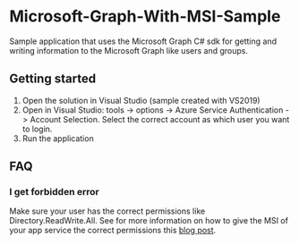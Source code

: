 # Microsoft-Graph-With-MSI-Sample

Sample application that uses the Microsoft Graph C# sdk for getting and writing information to the Microsoft Graph like users and groups.

## Getting started

1. Open the solution in Visual Studio (sample created with VS2019)
2. Open in Visual Studio: tools -> options -> Azure Service Authentication -> Account Selection. Select the correct account as which user you want to login.
3. Run the application

## FAQ

### I get forbidden error
Make sure your user has the correct permissions like Directory.ReadWrite.All.
See for more information on how to give the MSI of your app service the correct permissions this [blog post](https://www.rahulpnath.com/blog/how-to-authenticate-with-microsoft-graph-api-using-managed-service-identity/#using-managed-service-identity).
